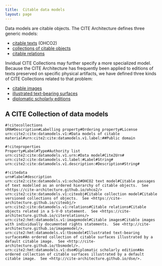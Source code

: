 ```yaml
---
title:  Citable data models
layout: page
---
```


Data models are citable objects.  The CITE Architecture defines three generic models:


-   [citable texts](../ohco2) (OHCO2)
-   [collections of citable objects](../citeobj)
-   [citable relations](../citerelations)


Invidual CITE Collections may further specify a more specialized model.  Because the CITE Architecture has frequently been applied to editions of texts preserved on specific physical artifacts, we have defined three kinds of CITE Collections related to that problem:

-   [citable images](../imagemodel)
-   [illustrated text-bearing surfaces](../tbsmodel)
-   [diplomatic scholarly editions](../dse)


## A CITE Collection of data models



    #!citecollections
    URN#Description#Labelling property#Ordering property#License
    urn:cite2:cite:datamodels.v1:#Data models of citable material#urn:cite2:cite:datamodels.v1.label:##Public domain

    #!citeproperties
    Property#Label#Type#Authority list
    urn:cite2:cite:datamodels.v1.urn:#Data model#Cite2Urn#
    urn:cite2:cite:datamodels.v1.label:#Label#String#
    urn:cite2:cite:datamodels.v1.description:#Description#String#

    #!citedata
    urn#label#description
    urn:cite2:cite:datamodels.v1:ocho2#OHCO2 text model#Citable passages of text modelled as an ordered hierarchy of citable objects.  See <https://cite-architecture.github.io/ohco2/>
    urn:cite2:cite:datamodels.v1:citeobj#Citable collection model#Citable versioned collections of objects.  See <https://cite-architecture.github.io/citeobj/>
    urn:cite2:cite:datamodels.v1:relations#Citable relations#Citable objects related in a S-V-O statement.  See <https://cite-architecture.github.io/citerelations/>
    urn:cite2:hmt:datamodels.v1:imagemodel#Citable images#Citable images with individually documented rights statements.  See <http://cite-architecture.github.io/imagemodel/>.
    urn:cite2:hmt:datamodels.v1:tbsmodel#Illustrated text-bearing surfaces#An ordered collection of citable surfaces illustrated by a default citable image.  See <http://cite-architecture.github.io/tbsmodel/>.
    urn:cite2:hmt:datamodels.v1:dse#Diplomatic scholarly edition#An ordered collection of citable surfaces illustrated by a default citable image.  See <http://cite-architecture.github.io/dse/>.
